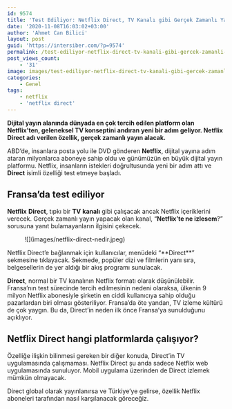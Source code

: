 ```yaml
---
id: 9574
title: 'Test Ediliyor: Netflix Direct, TV Kanalı gibi Gerçek Zamanlı Yayın Yapacak'
date: '2020-11-08T16:03:02+03:00'
author: 'Ahmet Can Bilici'
layout: post
guid: 'https://intersiber.com/?p=9574'
permalink: /test-ediliyor-netflix-direct-tv-kanali-gibi-gercek-zamanli-yayin-yapacak/
post_views_count:
    - '31'
image: images/test-ediliyor-netflix-direct-tv-kanali-gibi-gercek-zamanli-yayin-yapacak.png
categories:
    - Genel
tags:
    - netflix
    - 'netflix direct'
---
```


**Dijital yayın alanında dünyada en çok tercih edilen platform olan Netflix’ten, geleneksel TV konseptini andıran yeni bir adım geliyor. Netflix Direct adı verilen özellik, gerçek zamanlı yayın alacak.**

ABD’de, insanlara posta yolu ile DVD gönderen **Netflix**, dijital yayına adım ataran milyonlarca aboneye sahip oldu ve günümüzün en büyük dijital yayın platformu. Netflix, insanların istekleri doğrultusunda yeni bir adım attı ve **Direct** isimli özelliği test etmeye başladı.

## Fransa’da test ediliyor

**Netflix** **Direct**, tıpkı bir **TV** **kanalı** gibi çalışacak ancak Netflix içeriklerini verecek. Gerçek zamanlı yayın yapacak olan kanal, “**Netflix’te ne izlesem**?” sorusuna yanıt bulamayanların ilgisini çekecek.

<figure class="wp-block-image size-large">![](images/netflix-direct-nedir.jpeg)</figure>Netflix Direct’e bağlanmak için kullanıcılar, menüdeki “**Direct**” sekmesine tıklayacak. Sekmede, popüler dizi ve filmlerin yanı sıra, belgesellerin de yer aldığı bir akış programı sunulacak.

**Direct**, normal bir TV kanalının Netflix formatı olarak düşünülebilir. Fransa’nın test sürecinde tercih edilmesinin nedeni olaraksa, ülkenin 9 milyon Netflix abonesiyle şirketin en ciddi kullanıcıya sahip olduğu pazarlardan biri olması gösteriliyor. Fransa’da öte yandan, TV izleme kültürü de çok yaygın. Bu da, Direct’in neden ilk önce Fransa’ya sunulduğunu açıklıyor.

## Netflix Direct hangi platformlarda çalışıyor?

Özelliğe ilişkin bilinmesi gereken bir diğer konuda, Direct’in TV uygulamasında çalışmaması. Netflix Direct şu anda sadece Netflix web uygulamasında sunuluyor. Mobil uygulama üzerinden de Direct izlemek mümkün olmayacak.

Direct global olarak yayınlanırsa ve Türkiye’ye gelirse, özellik Netflix aboneleri tarafından nasıl karşılanacak göreceğiz.
